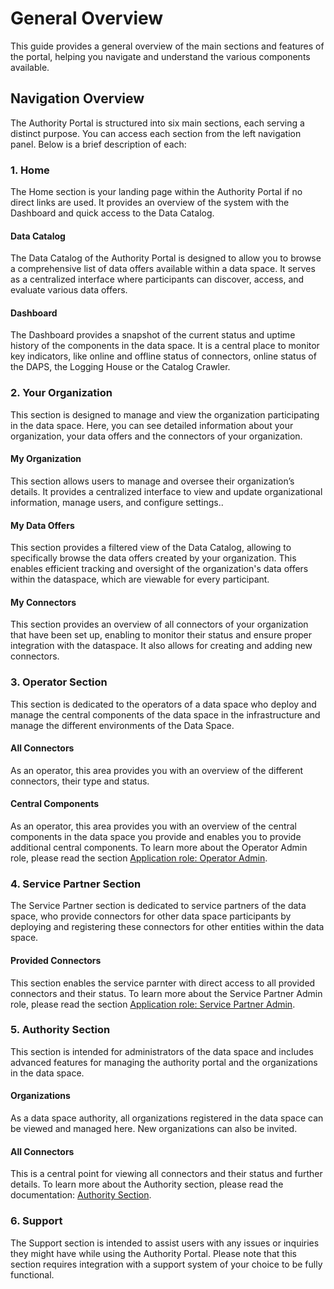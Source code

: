 # General Overview

This guide provides a general overview of the main sections and features of the portal, helping you navigate and understand the various components available.

## Navigation Overview

The Authority Portal is structured into six main sections, each serving a distinct purpose. You can access each section from the left navigation panel. Below is a brief description of each:

### 1. Home
The Home section is your landing page within the Authority Portal if no direct links are used. It provides an overview of the system with the Dashboard and quick access to the Data Catalog.

#### Data Catalog
The Data Catalog of the Authority Portal is designed to allow you to browse a comprehensive list of data offers available within a data space. It serves as a centralized interface where participants can discover, access, and evaluate various data offers.

#### Dashboard
The Dashboard provides a snapshot of the current status and uptime history of the components in the data space. It is a central place to monitor key indicators, like online and offline status of connectors, online status of the DAPS, the Logging House or the Catalog Crawler.

### 2. Your Organization
This section is designed to manage and view the organization participating in the data space. Here, you can see detailed information about your organization, your data offers and the connectors of your organization.

#### My Organization
This section allows users to manage and oversee their organization’s details. It provides a centralized interface to view and update organizational information, manage users, and configure settings..

#### My Data Offers
This section provides a filtered view of the Data Catalog, allowing to specifically browse the data offers created by your organization. This enables efficient tracking and oversight of the organization's data offers within the dataspace, which are viewable for every participant.

#### My Connectors
This section provides an overview of all connectors of your organization that have been set up, enabling to monitor their status and ensure proper integration with the dataspace. It also allows for creating and adding new connectors.

### 3. Operator Section
This section is dedicated to the operators of a data space who deploy and manage the central components of the data space in the infrastructure and manage the different environments of the Data Space.

#### All Connectors
As an operator, this area provides you with an overview of the different connectors, their type and status.

#### Central Components
As an operator, this area provides you with an overview of the central components in the data space you provide and enables you to provide additional central components. To learn more about the Operator Admin role, please read the section [Application role: Operator Admin](Manage%20Data%20Space%20components.md#application-role-operator-admin).

### 4. Service Partner Section
The Service Partner section is dedicated to service partners of the data space, who provide connectors for other data space participants by deploying and registering these connectors for other entities within the data space.

#### Provided Connectors
This section enables the service parnter with direct access to all provided connectors and their status. To learn more about the Service Partner Admin role, please read the section [Application role: Service Partner Admin](Manage%20Data%20Space%20components.md#application-role-service-partner-admin).

### 5. Authority Section
This section is intended for administrators of the data space and includes advanced features for managing the authority portal and the organizations in the data space.

#### Organizations
As a data space authority, all organizations registered in the data space can be viewed and managed here. New organizations can also be invited.

#### All Connectors
This is a central point for viewing all connectors and their status and further details. To learn more about the Authority section, please read the documentation: [Authority Section](Authority%20Section.md).

### 6. Support
The Support section is intended to assist users with any issues or inquiries they might have while using the Authority Portal. Please note that this section requires integration with a support system of your choice to be fully functional.

